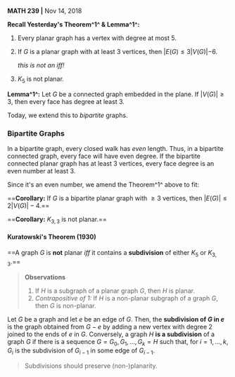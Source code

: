 __MATH 239 |__ Nov 14, 2018

__Recall Yesterday's Theorem^1^ & Lemma^1^:__

1. Every planar graph has a vertex with degree at most 5.

2. If $G$ is a planar graph with at least 3 vertices, then $|E(G) \leq 3|V(G)| - 6$.

   _this is not an iff!_

3. $K_5$ is not planar. 

__Lemma^1^:__ Let $G​$ be a connected graph embedded in the plane. If $|V(G)| \geq 3​$, then every face has degree at least 3.



Today, we extend this to _bipartite_ graphs.

### Bipartite Graphs

In a bipartite graph, every closed walk has _even_ length. Thus, in a bipartite connected graph, every face will have even degree. If the bipartite connected planar graph has at least 3 vertices, every face degree is an even number at least 3.

Since it's an even number, we amend the Theorem^1^ above to fit:

==__Corollary:__ If $G$ is a bipartite planar graph with $\geq 3$ vertices, then $|E(G)| \leq 2|V(G)| - 4$.==

==__Corollary:__ $K_{3,3}$ is not planar.==



#### Kuratowski's Theorem (1930)

==A graph $G$ is __not__ planar _iff_ it contains a __subdivision__ of either $K_5$ or $K_{3,3}$.==

> __Observations__
>
> 1. If $H$ is a subgraph of a planar graph $G$, then $H$ is planar. 
> 2. _Contrapositive of 1:_ If $H$ is a non-planar subgraph of a graph $G$, then $G$ is non-planar.

Let $G$ be a graph and let $e$ be an edge of $G$. Then, the __subdivision of $G$ in $e$__ is the graph obtained from $G - e$ by adding a new vertex with degree 2 joined to the ends of $e$ in $G$. Conversely, a graph $H$ __is a subdivision__ of a graph $G$ if there is a sequence $G = G_0, G_1, ..., G_k = H$ such that, for $i = 1, ...,k$, $G_i$ is the subdivision of $G_{i - 1}$ in some edge of $G_{i - 1}$.

> Subdivisions should preserve (non-)planarity.